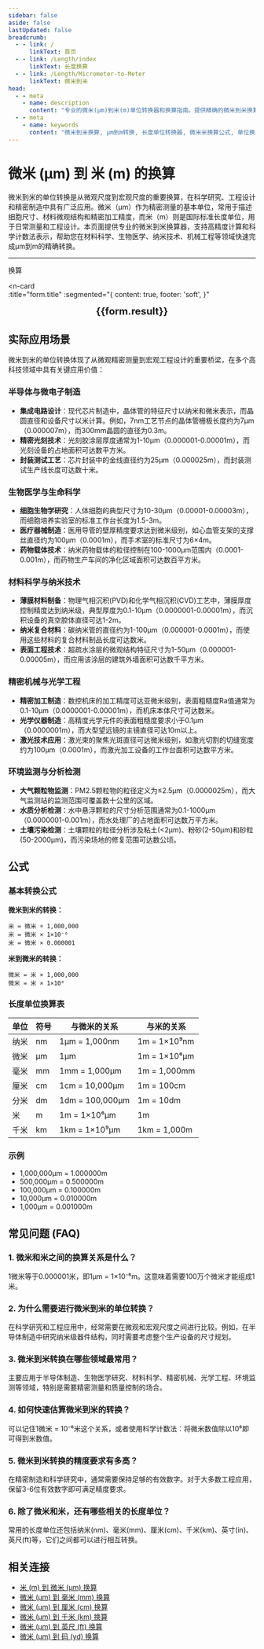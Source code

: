 ```yaml
---
sidebar: false
aside: false
lastUpdated: false
breadcrumb:
  - - link: /
      linkText: 首页
  - - link: /Length/index
      linkText: 长度换算
  - - link: /Length/Micrometer-to-Meter
      linkText: 微米到米
head:
  - - meta
    - name: description
      content: "专业的微米(μm)到米(m)单位转换器和换算指南。提供精确的微米到米换算公式、实际应用场景和常见问题解答。支持科学计数法和高精度计算，适用于工程设计、科学研究和教育教学。"
  - - meta
    - name: keywords
      content: "微米到米换算, μm到m转换, 长度单位转换器, 微米米换算公式, 单位换算, 长度测量, 精密测量, 工程计算, 科学计数法, 微观测量, 宏观尺度, 材料科学, 生物医学, 纳米技术, 机械工程, 光学工程, 半导体制造, 精密仪器, 测量工具, 单位转换表"
---
```

# 微米 (μm) 到 米 (m) 的换算

微米到米的单位转换是从微观尺度到宏观尺度的重要换算，在科学研究、工程设计和精密制造中具有广泛应用。微米（μm）作为精密测量的基本单位，常用于描述细胞尺寸、材料微观结构和精密加工精度，而米（m）则是国际标准长度单位，用于日常测量和工程设计。本页面提供专业的微米到米换算器，支持高精度计算和科学计数法表示，帮助您在材料科学、生物医学、纳米技术、机械工程等领域快速完成μm到m的精确转换。

---
<script setup>
import { onMounted, reactive, inject, ref } from 'vue'
import { NButton, NForm, NFormItem, NInput, NInputNumber, NSelect, NCard, useMessage,NGrid ,NGi } from 'naive-ui'
import { defineClientComponent } from 'vitepress'
import { Length } from '../../files';
const seoKey = ['单位转换器','单位换算','长度单位转换器','长度单位转换','尺寸换算','长度单位换算','长度单位换算表','微米','毫米','毫米','微米','微米','纳米','米和微米的换算','微米和厘米的换算','一微米','微米和米的换算','um单位','微米的单位','µm','毫米和微米的换算','micron是什么单位','分米单位','微米和米','一微米等于多少毫米','microns','um和mm换算','一毫米等于多少微米','weimi','micrometer','目数','微米的符号','μm和mm换算','微米和毫米的换算','毫米和微米','微米单位','miu','m是什么单位','um是什么单位','μm是什么单位','微米和毫米','μm','um','微米符号']
const convert = inject('convert')

const form = reactive({
  number: null,
  result: '',
  title:'微米 (μm) 到米 (m) 的换算',
})

const convertHandler = () => {
  if (form.number !== null && !isNaN(form.number)) {
    const convertedValue = parseFloat(form.number) / 1000000
    form.result = `${form.number}μm = ${convertedValue.toFixed(6)}m`
  } else {
    form.result = '请输入有效的数值。'
  }
}
</script>

<n-form size="large" :model="form">
  <n-form-item label="微米 (μm)">
    <n-input-number v-model:value="form.number" placeholder="输入微米" style="width: 100%" />
  </n-form-item>
  <n-form-item>
    <n-button type="info" @click="convertHandler" block>换算</n-button>
  </n-form-item>
</n-form>

<n-card  
  :title="form.title"
  :segmented="{
    content: true,
    footer: 'soft',
  }"
>
  <div  style="text-align:center;font-size:20px;">
    <strong>{{form.result}}</strong>
  </div>
    <template #footer>
    <div>
      <span v-for="item of seoKey">{{item}}，</span>
    </div>
  </template>
</n-card>

## 实际应用场景

微米到米的单位转换体现了从微观精密测量到宏观工程设计的重要桥梁，在多个高科技领域中具有关键应用价值：

### 半导体与微电子制造
- **集成电路设计**：现代芯片制造中，晶体管的特征尺寸以纳米和微米表示，而晶圆直径和设备尺寸以米计算。例如，7nm工艺节点的晶体管栅极长度约为7μm（0.000007m），而300mm晶圆的直径为0.3m。
- **精密光刻技术**：光刻胶涂层厚度通常为1-10μm（0.000001-0.00001m），而光刻设备的占地面积可达数平方米。
- **封装测试工艺**：芯片封装中的金线直径约为25μm（0.000025m），而封装测试生产线长度可达数十米。

### 生物医学与生命科学
- **细胞生物学研究**：人体细胞的典型尺寸为10-30μm（0.00001-0.00003m），而细胞培养实验室的标准工作台长度为1.5-3m。
- **医疗器械制造**：医用导管的壁厚精度要求达到微米级别，如心血管支架的支撑丝直径约为100μm（0.0001m），而手术室的标准尺寸为6×4m。
- **药物载体技术**：纳米药物载体的粒径控制在100-1000μm范围内（0.0001-0.001m），而药物生产车间的净化区域面积可达数百平方米。

### 材料科学与纳米技术
- **薄膜材料制备**：物理气相沉积(PVD)和化学气相沉积(CVD)工艺中，薄膜厚度控制精度达到纳米级，典型厚度为0.1-10μm（0.0000001-0.00001m），而沉积设备的真空腔体直径可达1-2m。
- **纳米复合材料**：碳纳米管的直径约为1-100μm（0.000001-0.0001m），而使用这些材料的复合材料制品长度可达数米。
- **表面工程技术**：超疏水涂层的微观结构特征尺寸为1-50μm（0.000001-0.00005m），而应用该涂层的建筑外墙面积可达数千平方米。

### 精密机械与光学工程
- **精密加工制造**：数控机床的加工精度可达亚微米级别，表面粗糙度Ra值通常为0.1-10μm（0.0000001-0.00001m），而机床本体尺寸可达数米。
- **光学仪器制造**：高精度光学元件的表面粗糙度要求小于0.1μm（0.0000001m），而大型望远镜的主镜直径可达10m以上。
- **激光技术应用**：激光束的聚焦光斑直径可达微米级别，如激光切割的切缝宽度约为100μm（0.0001m），而激光加工设备的工作台面积可达数平方米。

### 环境监测与分析检测
- **大气颗粒物监测**：PM2.5颗粒物的粒径定义为≤2.5μm（0.0000025m），而大气监测站的监测范围可覆盖数十公里的区域。
- **水质分析检测**：水中悬浮颗粒的尺寸分析范围通常为0.1-1000μm（0.0000001-0.001m），而水处理厂的占地面积可达数万平方米。
- **土壤污染检测**：土壤颗粒的粒径分析涉及粘土(<2μm)、粉砂(2-50μm)和砂粒(50-2000μm)，而污染场地的修复范围可达数公顷。

## 公式

### 基本转换公式

**微米到米的转换：**
```
米 = 微米 ÷ 1,000,000
米 = 微米 × 1×10⁻⁶
米 = 微米 × 0.000001
```

**米到微米的转换：**
```
微米 = 米 × 1,000,000
微米 = 米 × 1×10⁶
```

### 长度单位换算表

| 单位 | 符号 | 与微米的关系 | 与米的关系 |
|------|------|-------------|----------|
| 纳米 | nm | 1μm = 1,000nm | 1m = 1×10⁹nm |
| 微米 | μm | 1μm | 1m = 1×10⁶μm |
| 毫米 | mm | 1mm = 1,000μm | 1m = 1,000mm |
| 厘米 | cm | 1cm = 10,000μm | 1m = 100cm |
| 分米 | dm | 1dm = 100,000μm | 1m = 10dm |
| 米 | m | 1m = 1×10⁶μm | 1m |
| 千米 | km | 1km = 1×10⁹μm | 1km = 1,000m |

### 示例
- 1,000,000μm = 1.000000m
- 500,000μm = 0.500000m
- 100,000μm = 0.100000m
- 10,000μm = 0.010000m
- 1,000μm = 0.001000m

## 常见问题 (FAQ)

### 1. 微米和米之间的换算关系是什么？
1微米等于0.000001米，即1μm = 1×10⁻⁶m。这意味着需要100万个微米才能组成1米。

### 2. 为什么需要进行微米到米的单位转换？
在科学研究和工程应用中，经常需要在微观和宏观尺度之间进行比较。例如，在半导体制造中研究纳米级器件结构，同时需要考虑整个生产设备的尺寸规划。

### 3. 微米到米转换在哪些领域最常用？
主要应用于半导体制造、生物医学研究、材料科学、精密机械、光学工程、环境监测等领域，特别是需要精密测量和质量控制的场合。

### 4. 如何快速估算微米到米的转换？
可以记住1微米 = 10⁻⁶米这个关系，或者使用科学计数法：将微米数值除以10⁶即可得到米数值。

### 5. 微米到米转换的精度要求有多高？
在精密制造和科学研究中，通常需要保持足够的有效数字。对于大多数工程应用，保留3-6位有效数字即可满足精度要求。

### 6. 除了微米和米，还有哪些相关的长度单位？
常用的长度单位还包括纳米(nm)、毫米(mm)、厘米(cm)、千米(km)、英寸(in)、英尺(ft)等，它们之间都可以进行相互转换。

## 相关连接

- [米 (m) 到 微米 (μm) 换算](/zh/Length/Meter-to-Micrometer)
- [微米 (μm) 到 毫米 (mm) 换算](/zh/Length/Micrometer-to-Millimeter)
- [微米 (μm) 到 厘米 (cm) 换算](/zh/Length/Micrometer-to-Centimeter)
- [微米 (μm) 到 千米 (km) 换算](/zh/Length/Micrometer-to-Kilometer)
- [微米 (μm) 到 英尺 (ft) 换算](/zh/Length/Micrometer-to-Foot)
- [微米 (μm) 到 码 (yd) 换算](/zh/Length/Micrometer-to-Yard)